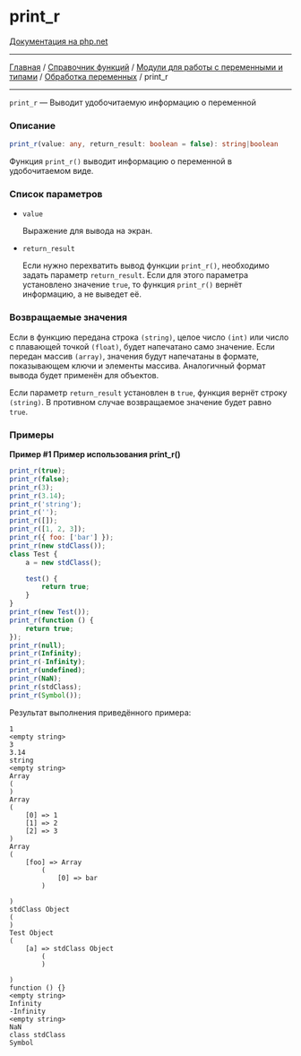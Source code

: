 # print_r

[Документация на php.net](https://www.php.net/manual/ru/function.print-r.php)

---

[Главная](../../../../../README.md) / [Справочник функций](../../../../funcref.md) /
[Модули для работы с переменными и типами](../../../vartype.md) /
[Обработка переменных](../../var.md) / print_r

---

`print_r` — Выводит удобочитаемую информацию о переменной

### Описание

```ts
print_r(value: any, return_result: boolean = false): string|boolean
```

Функция `print_r()` выводит информацию о переменной в удобочитаемом виде.

### Список параметров

-   `value`

    Выражение для вывода на экран.

-   `return_result`

    Если нужно перехватить вывод функции `print_r()`, необходимо задать параметр `return_result`.
    Если для этого параметра установлено значение `true`, то функция `print_r()` вернёт информацию,
    а не выведет её.

### Возвращаемые значения

Если в функцию передана строка `(string)`, целое число `(int)` или число с плавающей точкой
`(float)`, будет напечатано само значение. Если передан массив `(array)`, значения будут напечатаны
в формате, показывающем ключи и элементы массива. Аналогичный формат вывода будет применён для
объектов.

Если параметр `return_result` установлен в `true`, функция вернёт строку `(string)`. В противном
случае возвращаемое значение будет равно `true`.

### Примеры

**Пример #1 Пример использования print_r()**

```js
print_r(true);
print_r(false);
print_r(3);
print_r(3.14);
print_r('string');
print_r('');
print_r([]);
print_r([1, 2, 3]);
print_r({ foo: ['bar'] });
print_r(new stdClass());
class Test {
    a = new stdClass();

    test() {
        return true;
    }
}
print_r(new Test());
print_r(function () {
    return true;
});
print_r(null);
print_r(Infinity);
print_r(-Infinity);
print_r(undefined);
print_r(NaN);
print_r(stdClass);
print_r(Symbol());
```

Результат выполнения приведённого примера:

    1
    <empty string>
    3
    3.14
    string
    <empty string>
    Array
    (
    )
    Array
    (
    	[0] => 1
    	[1] => 2
    	[2] => 3
    )
    Array
    (
    	[foo] => Array
    		(
    			[0] => bar
    		)

    )
    stdClass Object
    (
    )
    Test Object
    (
    	[a] => stdClass Object
    		(
    		)

    )
    function () {}
    <empty string>
    Infinity
    -Infinity
    <empty string>
    NaN
    class stdClass
    Symbol
